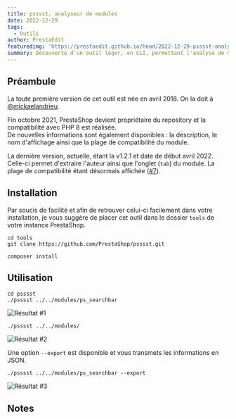 ```yaml
---
title: psssst, analyseur de modules
date: 2022-12-29
tags:
  - Outils
author: PrestaEdit
featuredimg: 'https://prestaedit.github.io/head/2022-12-29-psssst-analyseur-de-modules.png'
summary: Découverte d'un outil léger, en CLI, permettant l'analyse de modules
---
```


<Info title="Nécessite au minimum une version de PHP 7.1.3" />

## Préambule

La toute première version de cet outil est née en avril 2018. On la doit à [@mickaelandrieu](https://github.com/mickaelandrieu).

Fin octobre 2021, PrestaShop devient propriétaire du repository et la compatibilité avec PHP 8 est réalisée.
<br/>
De nouvelles informations sont également disponibles : la description, le nom d'affichage ainsi que la plage de compatibilité du module.

La dernière version, actuelle, étant la v1.2.1 et date de début avril 2022.
<br/>
Celle-ci permet d'extraire l'auteur ainsi que l'onglet (`tab`) du module. La plage de compatibilité étant désormais affichée ([#7](https://github.com/PrestaShop/psssst/pull/7)).

## Installation

Par soucis de facilité et afin de retrouver celui-ci facilement dans votre installation, je vous suggère de placer cet outil dans le dossier `tools` de votre instance PrestaShop.

```
cd tools
git clone https://github.com/PrestaShop/psssst.git
```

<Info title="Comme de coutumes, n'oubliez pas d'installer les dépendances Composer" />

```
composer install
```

## Utilisation

<Warning title="Il vous sera sans nuls doutes nécessaires d'octroyer les droits d'exécution sur l'invite de commande, représentée par le fichier pssst, au préalable." />

```
cd psssst
./psssst ../../modules/ps_searchbar
```

<img :src="$withBase('/posts/2022-12-29-psssst-analyseur-de-modules/resultat-1.png')" alt="Résultat #1">

<Info title="Vous pouvez également lancer l'analyse sur un ensemble de dossiers." />

```
./psssst ../../modules/
```

<img :src="$withBase('/posts/2022-12-29-psssst-analyseur-de-modules/resultat-2.png')" alt="Résultat #2">

Une option `--export` est disponible et vous transmets les informations en JSON.

```
./psssst ../../modules/ps_searchbar --export
```

<img :src="$withBase('/posts/2022-12-29-psssst-analyseur-de-modules/resultat-3.png')" class="medium-zoom-image" alt="Résultat #3">

## Notes

<Warning title="Les hooks dynamiques - et ce y compris les widgets - ne sont pas détectés." />
